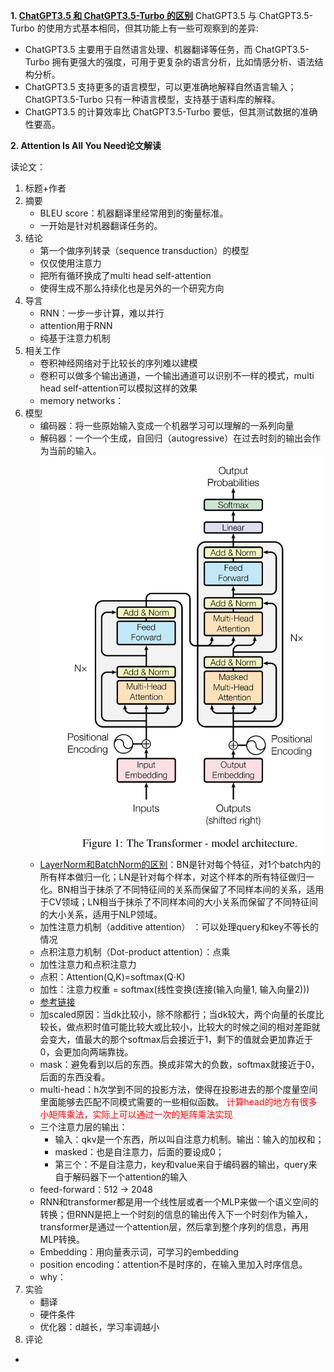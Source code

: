 **1. [ChatGPT3.5 和 ChatGPT3.5-Turbo 的区别](https://cloud.tencent.com/developer/article/2232022)**
   ChatGPT3.5 与 ChatGPT3.5-Turbo 的使用方式基本相同，但其功能上有一些可观察到的差异:
   - ChatGPT3.5 主要用于自然语言处理、机器翻译等任务，而 ChatGPT3.5-Turbo 拥有更强大的强度，可用于更复杂的语言分析，比如情感分析、语法结构分析。
   - ChatGPT3.5 支持更多的语言模型，可以更准确地解释自然语言输入；ChatGPT3.5-Turbo 只有一种语言模型，支持基于语料库的解释。
   - ChatGPT3.5 的计算效率比 ChatGPT3.5-Turbo 要低，但其测试数据的准确性要高。

**2. Attention Is All You Need论文解读**

读论文：
1. 标题+作者
2. 摘要
   - BLEU score：机器翻译里经常用到的衡量标准。
   - 一开始是针对机器翻译任务的。
3. 结论
   - 第一个做序列转录（sequence transduction）的模型
   - 仅仅使用注意力
   - 把所有循环换成了multi head self-attention
   - 使得生成不那么持续化也是另外的一个研究方向
4. 导言
   - RNN：一步一步计算，难以并行
   - attention用于RNN
   - 纯基于注意力机制
5. 相关工作
   - 卷积神经网络对于比较长的序列难以建模
   - 卷积可以做多个输出通道，一个输出通道可以识别不一样的模式，multi head self-attention可以模拟这样的效果
   - memory networks：
6. 模型
   - 编码器：将一些原始输入变成一个机器学习可以理解的一系列向量
   - 解码器：一个一个生成，自回归（autogressive）在过去时刻的输出会作为当前的输入。![Alt text](image.png)
   - [LayerNorm和BatchNorm的区别](https://zhuanlan.zhihu.com/p/428620330)：BN是针对每个特征，对1个batch内的所有样本做归一化；LN是针对每个样本，对这个样本的所有特征做归一化。BN相当于抹杀了不同特征间的关系而保留了不同样本间的关系，适用于CV领域；LN相当于抹杀了不同样本间的大小关系而保留了不同特征间的大小关系，适用于NLP领域。
   - 加性注意力机制（additive attention） ：可以处理query和key不等长的情况
   - 点积注意力机制（Dot-product attention）：点乘
   - 加性注意力和点积注意力
    - 点积：Attention(Q,K)=softmax(Q⋅K)
    - 加性：注意力权重 = softmax(线性变换(连接(输入向量1, 输入向量2)))
    - [参考链接](https://www.cnblogs.com/liuyajun2022/p/17489782.html)
   - 加scaled原因：当dk比较小，除不除都行；当dk较大，两个向量的长度比较长，做点积时值可能比较大或比较小，比较大的时候之间的相对差距就会变大，值最大的那个softmax后会接近于1，剩下的值就会更加靠近于0，会更加向两端靠拢。
   - mask：避免看到以后的东西。换成非常大的负数，softmax就接近于0，后面的东西没看。
   - multi-head：h次学到不同的投影方法，使得在投影进去的那个度量空间里面能够去匹配不同模式需要的一些相似函数。<font color='red'> 计算head的地方有很多小矩阵乘法，实际上可以通过一次的矩阵乘法实现 </font>
   - 三个注意力层的输出：
     - 输入：qkv是一个东西，所以叫自注意力机制。输出：输入的加权和；
     - masked：也是自注意力，后面的要设成0；
     - 第三个：不是自注意力，key和value来自于编码器的输出，query来自于解码器下一个attention的输入
   - feed-forward：512 -> 2048
   - RNN和transformer都是用一个线性层或者一个MLP来做一个语义空间的转换；但RNN是把上一个时刻的信息的输出传入下一个时刻作为输入，transformer是通过一个attention层，然后拿到整个序列的信息，再用MLP转换。
   - Embedding：用向量表示词，可学习的embedding
   - position encoding：attention不是时序的，在输入里加入时序信息。
   - why：
7. 实验
   - 翻译
   - 硬件条件
   - 优化器：d越长，学习率调越小
8. 评论


- 